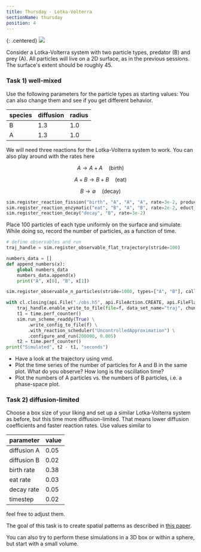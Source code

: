 ```yaml
---
title: Thursday - Lotka-Volterra
sectionName: thursday
position: 4
---
```


{: .centered}
[![](assets/wave.jpg)](https://www.youtube.com/watch?v=Kc2rN16f6xI)

Consider a Lotka-Volterra system with two particle types, predator (B) and prey (A). All particles will live on a 2D surface, as in the previous sessions. The surface's extent should be roughly 45.

### Task 1) well-mixed

Use the following parameters for the particle types as starting values: You can also change them and see if you get different behavior.

| species | diffusion | radius |
|:--------|:----------|:-------|
| B       | 1.3       | 1.0    |
| A       | 1.3       | 1.0    |

We will need three reactions for the Lotka-Volterra system to work. You can also play around with the rates here

$$ A \rightarrow A + A \quad \text{(birth)} $$

$$ A + B \rightarrow B + B \quad \text{(eat)} $$

$$ B \rightarrow \emptyset \quad \text{(decay)} $$

```python
sim.register_reaction_fission("birth", "A", "A", "A", rate=3e-2, product_distance=2.*particle_radius)
sim.register_reaction_enzymatic("eat", "B", "A", "B", rate=2e-2, educt_distance=2.*particle_radius)
sim.register_reaction_decay("decay", "B", rate=3e-2)
```

Place 100 particles of each type uniformly on the surface and simulate. While doing so, record the number of particles, as a function of time.
```python
# define observables and run
traj_handle = sim.register_observable_flat_trajectory(stride=100)

numbers_data = []
def append_numbers(x):
    global numbers_data
    numbers_data.append(x)
    print("A", x[0], "B", x[1])

sim.register_observable_n_particles(stride=1000, types=["A", "B"], callback=append_numbers)

with cl.closing(api.File("./obs.h5", api.FileAction.CREATE, api.FileFlag.OVERWRITE)) as f:
    traj_handle.enable_write_to_file(file=f, data_set_name="traj", chunk_size=10000)
    t1 = time.perf_counter()
    sim.run_scheme_readdy(True) \
        .write_config_to_file(f) \
        .with_reaction_scheduler("UncontrolledApproximation") \
        .configure_and_run(200000, 0.005)
    t2 = time.perf_counter()
print("Simulated", t2 - t1, "seconds")
```

- Have a look at the trajectory using vmd.
- Plot the time series of the number of particles for A and B in the same plot. What do you observe? How long is the oscillation time?
- Plot the numbers of A particles vs. the numbers of B particles, i.e. a phase-space plot.

### Task 2) diffusion-limited

Choose a box size of your liking and set up a similar Lotka-Volterra system as before, but this time more diffusion-limited. That means lower diffusion coefficients and faster reaction rates. Use values similar to

| parameter   | value |
|:------------|:------|
| diffusion A | 0.05  |
| diffusion B | 0.02  |
| birth rate  | 0.38  |
| eat rate    | 0.03  |
| decay rate  | 0.05  |
| timestep    | 0.02  |

feel free to adjust them.

The goal of this task is to create spatial patterns as described in [this paper](http://dx.doi.org/10.1063/1.4729141).

You can also try to perform these simulations in a 3D box or within a sphere, but start with a small volume.
